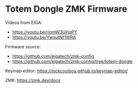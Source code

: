 # Totem Dongle ZMK Firmware

Videos from EIGA:
- https://youtu.be/riqmW3UHqPY
- https://youtu.be/YwsutNf1WRA

Firmware source: 
- https://github.com/eigatech/zmk-config
- https://github.com/eigatech/zmk-config/tree/totem-dongle

Keymap editor: https://nickcoutsos.github.io/keymap-editor/

ZMK: https://zmk.dev/docs
